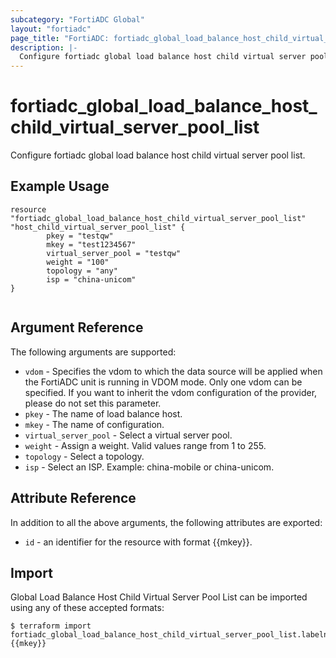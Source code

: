 ```yaml
---
subcategory: "FortiADC Global"
layout: "fortiadc"
page_title: "FortiADC: fortiadc_global_load_balance_host_child_virtual_server_pool_list"
description: |-
  Configure fortiadc global load balance host child virtual server pool list.
---
```


# fortiadc_global_load_balance_host_child_virtual_server_pool_list
Configure fortiadc global load balance host child virtual server pool list.

## Example Usage
```hcl
resource "fortiadc_global_load_balance_host_child_virtual_server_pool_list" "host_child_virtual_server_pool_list" {
        pkey = "testqw"
        mkey = "test1234567"
        virtual_server_pool = "testqw"
        weight = "100"
        topology = "any"
        isp = "china-unicom"
}


```

## Argument Reference

The following arguments are supported:

* `vdom` - Specifies the vdom to which the data source will be applied when the FortiADC unit is running in VDOM mode. Only one vdom can be specified. If you want to inherit the vdom configuration of the provider, please do not set this parameter.
* `pkey` - The name of load balance host.
* `mkey` - The name of configuration.
* `virtual_server_pool` - Select a virtual server pool.
* `weight` - Assign a weight. Valid values range from 1 to 255.
* `topology` - Select a topology.
* `isp` - Select an ISP. Example: china-mobile or china-unicom.


## Attribute Reference

In addition to all the above arguments, the following attributes are exported:
* `id` - an identifier for the resource with format {{mkey}}.

## Import
 Global Load Balance Host Child Virtual Server Pool List can be imported using any of these accepted formats:
```
$ terraform import fortiadc_global_load_balance_host_child_virtual_server_pool_list.labelname {{mkey}}
```

